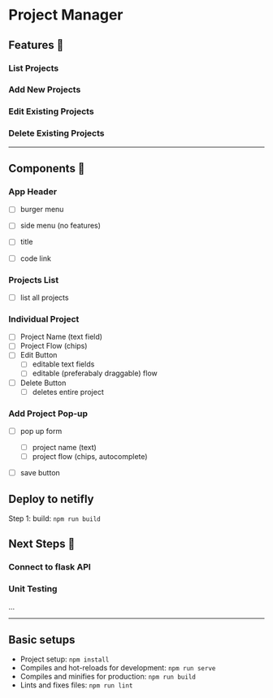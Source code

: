 # Project Manager

## Features 🧠
### List Projects
### Add New Projects
### Edit Existing Projects
### Delete Existing Projects

---

## Components 🧩
### App Header
- [ ] burger menu
- [ ] side menu (no features)
- [ ] title
- [ ] code link


### Projects List
- [ ] list all projects

### Individual Project
- [ ] Project Name (text field)
- [ ] Project Flow (chips)
- [ ] Edit Button
  - [ ] editable text fields
  - [ ] editable (preferabaly draggable) flow
- [ ] Delete Button
  - [ ] deletes entire project 
 
### Add Project Pop-up
- [ ] pop up form
  - [ ] project name (text)
  - [ ] project flow (chips, autocomplete)
- [ ] save button
  

## Deploy to netifly
Step 1: build: `npm run build`

## Next Steps 🚀
### Connect to flask API
### Unit Testing
...

---
## Basic setups
* Project setup: `npm install`
* Compiles and hot-reloads for development: `npm run serve`
* Compiles and minifies for production: `npm run build`
* Lints and fixes files: `npm run lint`
